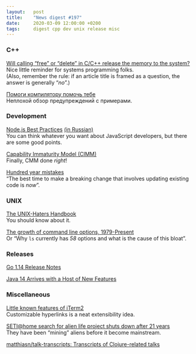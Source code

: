 ```yaml
---
layout:   post
title:    "News digest #197"
date:     2020-03-09 12:00:00 +0200
tags:     digest cpp dev unix release misc
---
```


<!-- Should have been out on 2019-12-09 but will be on 2020-03-09. I wonder if three months are enough. -->

### C++

[Will calling “free” or “delete” in C/C++ release the memory to the system?](https://lemire.me/blog/2020/03/03/calling-free-or-delete/)<br/>
Nice little reminder for systems programming folks.<br/>
(Also, remember the rule: if an article title is framed as a question, the answer is generally “_no_”.)

[Помоги компилятору помочь тебе](https://habr.com/ru/post/490850/)<br/>
Неплохой обзор предупреждений с примерами.

### Development

[Node.js Best Practices](https://github.com/goldbergyoni/nodebestpractices#readme) [(in Russian)](https://github.com/goldbergyoni/nodebestpractices/blob/master/README.russian.md)<br/>
You can think whatever you want about JavaScript developers, but there are some good points.

[Capability Immaturity Model (CIMM)](https://en.wikipedia.org/wiki/Capability_Immaturity_Model)<br/>
Finally, CMM done _right_!

[Hundred year mistakes](https://ericlippert.com/2020/02/27/hundred-year-mistakes/)<br/>
“The best time to make a breaking change that involves updating existing code is *now*”.

### UNIX

[The UNIX-Haters Handbook](https://web.mit.edu/~simsong/www/ugh.pdf)<br/>
You should know about it.

[The growth of command line options, 1979-Present](https://danluu.com/cli-complexity/)<br/>
Or “Why `ls` currently has _58_ options and what is the cause of this bloat”.

### Releases

[Go 1.14 Release Notes](https://golang.org/doc/go1.14)

[Java 14 Arrives with a Host of New Features](https://blogs.oracle.com/javamagazine/java-14-arrives-with-a-host-of-new-features)

### Miscellaneous

[Little known features of iTerm2](https://banga.github.io/blog/2020/03/02/little-known-features-of-iterm2.html)<br/>
Customizable hyperlinks is a neat extensibility idea.

[SETI@home search for alien life project shuts down after 21 years](https://www.bleepingcomputer.com/news/software/seti-home-search-for-alien-life-project-shuts-down-after-21-years/)<br/>
They have been “mining” aliens before it become mainstream.

[matthiasn/talk-transcripts: Transcripts of Clojure-related talks](https://github.com/matthiasn/talk-transcripts)
